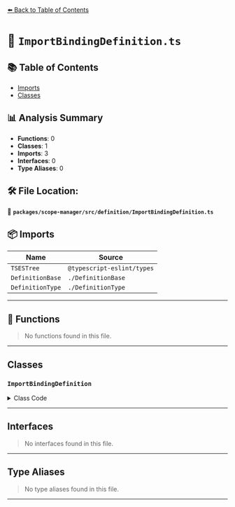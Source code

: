 [⬅️ Back to Table of Contents](../../../../index.md)

# 📄 `ImportBindingDefinition.ts`

## 📚 Table of Contents

- [Imports](#imports)
- [Classes](#classes)

## 📊 Analysis Summary

- **Functions**: 0
- **Classes**: 1
- **Imports**: 3
- **Interfaces**: 0
- **Type Aliases**: 0

## 🛠️ File Location:
📂 **`packages/scope-manager/src/definition/ImportBindingDefinition.ts`**

## 📦 Imports

| Name | Source |
|------|--------|
| `TSESTree` | `@typescript-eslint/types` |
| `DefinitionBase` | `./DefinitionBase` |
| `DefinitionType` | `./DefinitionType` |


---

## 🔧 Functions

> No functions found in this file.


---

## Classes

### `ImportBindingDefinition`

<details><summary>Class Code</summary>

```ts
export class ImportBindingDefinition extends DefinitionBase<
  DefinitionType.ImportBinding,
  | TSESTree.ImportDefaultSpecifier
  | TSESTree.ImportNamespaceSpecifier
  | TSESTree.ImportSpecifier
  | TSESTree.TSImportEqualsDeclaration,
  TSESTree.ImportDeclaration | TSESTree.TSImportEqualsDeclaration,
  TSESTree.Identifier
> {
  public readonly isTypeDefinition = true;
  public readonly isVariableDefinition = true;

  constructor(
    name: TSESTree.Identifier,
    node: TSESTree.TSImportEqualsDeclaration,
    decl: TSESTree.TSImportEqualsDeclaration,
  );
  constructor(
    name: TSESTree.Identifier,
    node: Exclude<
      ImportBindingDefinition['node'],
      TSESTree.TSImportEqualsDeclaration
    >,
    decl: TSESTree.ImportDeclaration,
  );
  constructor(
    name: TSESTree.Identifier,
    node: ImportBindingDefinition['node'],
    decl: TSESTree.ImportDeclaration | TSESTree.TSImportEqualsDeclaration,
  ) {
    super(DefinitionType.ImportBinding, name, node, decl);
  }
}
```
</details>


---

## Interfaces

> No interfaces found in this file.


---

## Type Aliases

> No type aliases found in this file.


---